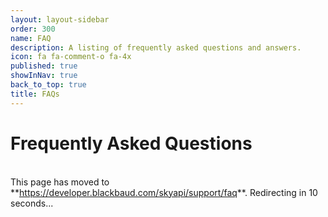 ```yaml
---
layout: layout-sidebar
order: 300
name: FAQ
description: A listing of frequently asked questions and answers.
icon: fa fa-comment-o fa-4x
published: true
showInNav: true
back_to_top: true
title: FAQs
---
```



# Frequently Asked Questions

<br />
<bb-alert bb-alert-type="warning">This page has moved to **<a href="https://developer.blackbaud.com/skyapi/support/faq">https://developer.blackbaud.com/skyapi/support/faq</a>**. Redirecting in 10 seconds...
</bb-alert>
<br /> <br />

<script> var timer = setTimeout(function() { window.location='https://developer.blackbaud.com/skyapi/support/faq' }, 10000); </script>
